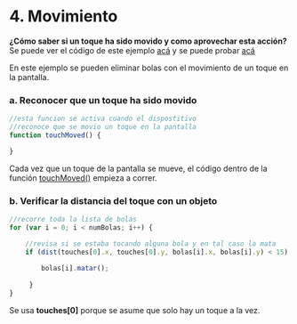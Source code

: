 # 4. Movimiento

**¿Cómo saber si un toque ha sido movido y como aprovechar esta acción?**  Se puede ver el código de este ejemplo [acá](http://alpha.editor.p5js.org/laurajunco/sketches/BJ2ziavyz) y se puede probar [acá](http://alpha.editor.p5js.org/full/BJ2ziavyz)​

En este ejemplo se pueden eliminar bolas con el movimiento de un toque en la pantalla.

### a. Reconocer que un toque ha sido movido

```javascript
//esta funcion se activa cuando el dispostitivo
//reconoce que se movio un toque en la pantalla
function touchMoved() {

}
```

Cada vez que un toque de la pantalla se mueve, el código dentro de la función [touchMoved\(\)](https://p5js.org/reference/#/p5.Element/touchMoved) empieza a correr.

### **b.** Verificar la distancia del toque con un objeto

```javascript
//recorre toda la lista de bolas
for (var i = 0; i < numBolas; i++) {

    //revisa si se estaba tocando alguna bola y en tal caso la mata
    if (dist(touches[0].x, touches[0].y, bolas[i].x, bolas[i].y) < 15) {
    
        bolas[i].matar();
        
     }
}
```

 Se usa **touches\[0\]** porque se asume que solo hay un toque a la vez.

